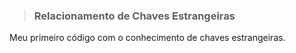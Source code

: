 >### Relacionamento de Chaves Estrangeiras
Meu primeiro código com o conhecimento de chaves estrangeiras.
